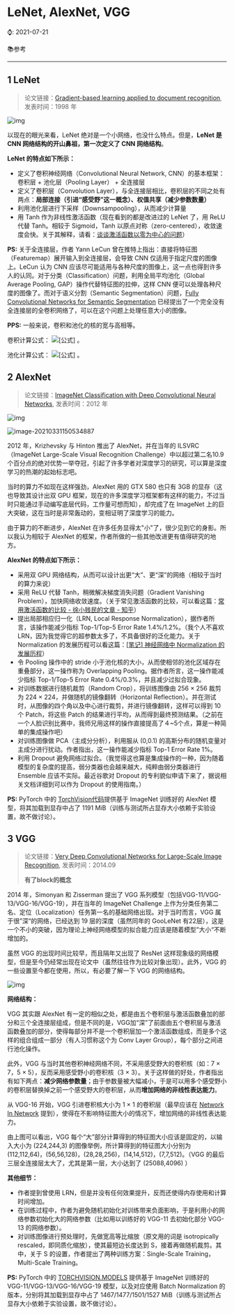 # LeNet, AlexNet, VGG

⌚️: 2021-07-21

📚参考

---

## 1 LeNet

> 论文链接：[Gradient-based learning applied to document recognition](https://link.zhihu.com/?target=http%3A//202.116.81.74/cache/7/03/yann.lecun.com/b1a1c4acb57f1b447bfe36e103910875/lecun-01a.pdf), 发表时间：1998 年

![img](imgs/v2-e5539ed222a20cdb9c7ebfca5c640a5d_720w.jpg)



以现在的眼光来看，LeNet 绝对是一个小网络，也没什么特点。但是，**LeNet 是 CNN 网络结构的开山鼻祖，第一次定义了 CNN 网络结构**。

**LeNet 的特点如下所示：**

- 定义了卷积神经网络（Convolutional Neural Network, CNN）的基本框架：卷积层 + 池化层（Pooling Layer） + 全连接层
- 定义了卷积层（Convolution Layer），与全连接层相比，卷积层的不同之处有两点：**局部连接（引进“感受野”这一概念）、权值共享（减少参数数量）**
- 利用池化层进行下采样（Downsampooling），从而减少计算量
- 用 Tanh 作为非线性激活函数（现在看到的都是改进过的 LeNet 了，用 ReLU 代替 Tanh。相较于 Sigmoid，Tanh 以原点对称（zero-centered），收敛速度会快。关于其解释，请看：[谈谈激活函数以零为中心的问题](https://link.zhihu.com/?target=https%3A//liam.page/2018/04/17/zero-centered-active-function/)）



**PS:** 关于全连接层，作者 Yann LeCun 曾在推特上指出：直接将特征图（Featuremap）展开输入到全连接层，会导致 CNN 仅适用于指定尺度的图像上。LeCun 认为 CNN 应该尽可能适用与各种尺度的图像上，这一点也得到许多人的认同。对于分类（Classification）问题，利用全局平均池化（Global Average Pooling, GAP）操作代替特征图的拉伸，这样 CNN 便可以处理各种尺度的图像了。而对于语义分割（Semantic Segmentation）问题，[Fully Convolutional Networks for Semantic Segmentation](https://link.zhihu.com/?target=https%3A//people.eecs.berkeley.edu/~jonlong/long_shelhamer_fcn.pdf) 已经提出了一个完全没有全连接层的全卷积网络了，可以在这个问题上处理任意大小的图像。

**PPS:** 一般来说，卷积和池化的核的宽与高相等。

卷积计算公式： ![[公式]](https://www.zhihu.com/equation?tex=Size_%7Bout%7D+%3D+%28Size_%7Bin%7D+-+Kernel_%7BPooling%7D%2B2%2APadding%29%2FStride+%2B+1) 。

池化计算公式： ![[公式]](https://www.zhihu.com/equation?tex=Size_%7Bout%7D+%3D+%28Size_%7Bin%7D+-+Kernel_%7BPooling%7D%29%2FStride+%2B+1) 。

## 2  AlexNet

> 论文链接：[ImageNet Classification with Deep Convolutional Neural Networks](https://link.zhihu.com/?target=https%3A//papers.nips.cc/paper/4824-imagenet-classification-with-deep-convolutional-neural-networks.pdf), 发表时间：2012 年



![img](imgs\v2-81a3c33b787e44f91d61c3c912c3f81e_720w.jpg)

![image-20210331150534887](imgs\image-20210331150534887.png)

2012 年，Krizhevsky 与 Hinton 推出了 AlexNet，并在当年的 ILSVRC（ImageNet Large-Scale Visual Recognition Challenge）中以超过第二名10.9个百分点的绝对优势一举夺冠，引起了许多学者对深度学习的研究，可以算是深度学习的热潮的起始标志吧。

当时的算力不如现在这样强劲，AlexNet 用的 GTX 580 也只有 3GB 的显存（这也导致其设计出双 GPU 框架，现在的许多深度学习框架都有这样的能力，不过当时只能通过手动编写底层代码，工作量可想而知），却完成了在 ImageNet 上的巨大突破，这在当时是非常轰动的，变相证明了深度学习的能力。

由于算力的不断进步，AlexNet 在许多任务显得太"小"了，很少见到它的身影。所以我认为相较于 AlexNet 的框架，作者所做的一些其他改进更有值得研究的地方。



**AlexNet 的特点如下所示：**

- 采用双 GPU 网络结构，从而可以设计出更“大”、更“深”的网络（相较于当时的算力来说）
- 采用 ReLU 代替 Tanh，稍微解决梯度消失问题（Gradient Vanishing Problem），加快网络收敛速度。（关于常见激活函数的比较，可以看这篇：[常用激活函数的比较 - 徐小贱民的文章 - 知乎](https://zhuanlan.zhihu.com/p/32610035)）
- 提出局部相应归一化（LRN, Local Response Normalization），据作者所言，该操作能减少指标 Top-1/Top-5 Error Rate 1.4%/1.2%。（我个人不喜欢 LRN，因为我觉得它的超参数太多了，不具备很好的泛化能力。关于 Normalization 的发展历程可以看这篇：[[笔记\] 神经网络中 Normalization 的发展历程](https://link.zhihu.com/?target=https%3A//blog.csdn.net/Code_Mart/article/details/92715180)）
- 令 Pooling 操作中的 stride 小于池化核的大小，从而使相邻的池化区域存在重叠部分，这一操作称为 Overlapping Pooling。据作者所言，这一操作能减少指标 Top-1/Top-5 Error Rate 0.4%/0.3%，并且减少过拟合现象。
- 对训练数据进行随机裁剪（Random Crop），将训练图像由 256 × 256 裁剪为 224 × 224，并做随机的镜像翻转（Horizontal Reflection）。并在测试时，从图像的四个角以及中心进行裁剪，并进行镜像翻转，这样可以得到 10 个 Patch，将这些 Patch 的结果进行平均，从而得到最终预测结果。（之前在一个人脸识别比赛中，我师兄用这样的操作直接提高了４~5个点，算是一种简单的集成操作吧）
- 对训练图像做 PCA（主成分分析），利用服从 (0,0.1) 的高斯分布的随机变量对主成分进行扰动。作者指出，这一操作能减少指标 Top-1 Error Rate 1%。
- 利用 Dropout 避免网络过拟合。（我觉得这也算是集成操作的一种，因为随着模型的复杂度的提高，弱分类器也会越来越大，纯粹由弱分类器进行 Ensemble 应该不实际。最近谷歌对 Dropout 的专利貌似申请下来了，据说相关文档详细到可以作为 Dropout 的使用指南。）

**PS:** PyTorch 中的 [TorchVision代码](https://pytorch.org/vision/stable/_modules/torchvision/models/alexnet.html#alexnet)提供基于 ImageNet 训练好的 AlexNet 模型，将其加载到显存中占了 1191 MiB（训练与测试所占显存大小依赖于实验设置，故不做讨论）。





## 3 VGG

> 论文链接：[Very Deep Convolutional Networks for Large-Scale Image Recognition](https://link.zhihu.com/?target=https%3A//arxiv.org/pdf/1409.1556.pdf), 发表时间：2014.09
>
> **有了block的概念**

2014 年，Simonyan 和 Zisserman 提出了 VGG 系列模型（包括VGG-11/VGG-13/VGG-16/VGG-19），并在当年的 ImageNet Challenge 上作为分类任务第二名、定位（Localization）任务第一名的基础网络出现。对于当时而言，VGG 属于很”深“的网络，已经达到 19 层的深度（虽然同年的 GooLeNet 有22层），这是一个不小的突破，因为理论上神经网络模型的拟合能力应该是随着模型”大小“不断增加的。

虽然 VGG 的出现时间比较早，而且隔年又出现了 ResNet 这样现象级的网络模型，但是至今仍经常出现在论文中（虽然往往作为比较对象出现）。此外，VGG 的一些设置至今都在使用，所以，有必要了解一下 VGG 的网络结构。

![img](F:/GitHub/README-1/notes/models/imgs/v2-27a13a7163bfe9bd6a10f5a086f01182_720w.jpg)

**网络结构：**

VGG 其实跟 AlexNet 有一定的相似之处，都是由五个卷积层与激活函数叠加的部分和三个全连接层组成，但是不同的是，VGG加“深”了前面由五个卷积层与激活函数叠加的部分，使得每部分并不是一个卷积层加一个激活函数组成，而是多个这样的组合组成一部分（有人习惯称这个为 Conv Layer Group），每个部分之间进行池化操作。

此外，VGG 与当时其他卷积神经网络不同，不采用感受野大的卷积核（如：7 × 7，5 × 5），反而采用感受野小的卷积核（3 × 3）。关于这样做的好处，作者指出有如下两点：**减少网络参数量**；由于参数量被大幅减小，于是可以用多个感受野小的卷积层替换掉之前一个感受野大的卷积层，从而**增加网络的非线性表达能力**。

从 VGG-16 开始，VGG 引进卷积核大小为 1 × 1 的卷积层（最早应该在 [Network In Network](https://link.zhihu.com/?target=https%3A//arxiv.org/pdf/1312.4400.pdf) 提到），使得在不影响特征图大小的情况下，增加网络的非线性表达能力。

由上图可以看出，VGG 每个“大”部分计算得到的特征图大小应该是固定的，以输入大小为 (224,244,3) 的图像举例，所计算得到的特征图大小分别为 (112,112,64)，(56,56,128)，(28,28,256)，(14,14,512)，(7,7,512)。（VGG 的最后三层全连接层太大了，尤其是第一层，大小达到了 (25088,4096) ）

**其他细节：**

- 作者提到曾使用 LRN，但是并没有任何效果提升，反而还使得内存使用和计算时间增加。
- 在训练过程中，作者为避免随机初始化对训练带来负面影响，于是利用小的网络参数初始化大的网络参数（比如用以训练好的 VGG-11 去初始化部分 VGG-13 的网络参数）。
- 对训练图像进行预处理时，先做宽高等比缩放（原文用的词是 isotropically rescaled，即同质化缩放），使其最短边长度达到 S，接着再做随机裁剪。其中，关于 S 的设置，作者提出了两种训练方案：Single-Scale Training，Multi-Scale Training。

**PS:** PyTorch 中的 [TORCHVISION.MODELS](https://pytorch.org/vision/stable/_modules/torchvision/models/vgg.html#vgg11) 提供基于 ImageNet 训练好的 VGG-11/VGG-13/VGG-16/VGG-19 模型，以及对应使用 Batch Normalization 的版本，分别将其加载到显存中占了 1467/1477/1501/1527 MiB（训练与测试所占显存大小依赖于实验设置，故不做讨论）。

